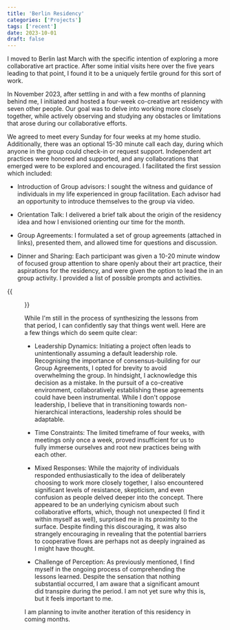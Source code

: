 ```yaml
---
title: 'Berlin Residency'
categories: ['Projects']
tags: ['recent']
date: 2023-10-01
draft: false
---
```


I moved to Berlin last March with the specific intention of exploring a more collaborative art practice. After some initial visits here over the five years leading to that point, I found it to be a uniquely fertile ground for this sort of work.

In November 2023, after settling in and with a few months of planning behind me, I initiated and hosted a four-week co-creative art residency with seven other people. Our goal was to delve into working more closely together, while actively observing and studying any obstacles or limitations that arose during our collaborative efforts.

We agreed to meet every Sunday for four weeks at my home studio. Additionally, there was an optional 15-30 minute call each day, during which anyone in the group could check-in or request support. Independent art practices were honored and supported, and any collaborations that emerged were to be explored and encouraged. I facilitated the first session which included:

* Introduction of Group advisors: I sought the witness and guidance of individuals in my life experienced in group facilitation. Each advisor had an opportunity to introduce themselves to the group via video.

* Orientation Talk: I delivered a brief talk about the origin of the residency idea and how I envisioned orienting our time for the month.

* Group Agreements: I formulated a set of group agreements (attached in links), presented them, and allowed time for questions and discussion.

* Dinner and Sharing: Each participant was given a 10-20 minute window of focused group attention to share openly about their art practice, their aspirations for the residency, and were given the option to lead the in an group activity. I provided a list of possible prompts and activities.

{{<figure src="cover.png" title="our altar" class="berlin-residency-image" >}}

While I'm still in the process of synthesizing the lessons from that period, I can confidently say that things went well.
Here are a few things which do seem quite clear:

- Leadership Dynamics: Initiating a project often leads to unintentionally assuming a default leadership role. Recognising the importance of consensus-building for our Group Agreements, I opted for brevity to avoid overwhelming the group. In hindsight, I acknowledge this decision as a mistake. In the pursuit of a co-creative environment, collaboratively establishing these agreements could have been instrumental. While I don't oppose leadership, I believe that in transitioning towards non-hierarchical interactions, leadership roles should be adaptable.

- Time Constraints: The limited timeframe of four weeks, with meetings only once a week, proved insufficient for us to fully immerse ourselves and root new practices being with each other.

- Mixed Responses: While the majority of individuals responded enthusiastically to the idea of deliberately choosing to work more closely together, I also encountered significant levels of resistance, skepticism, and even confusion as people delved deeper into the concept. There appeared to be an underlying cynicism about such collaborative efforts, which, though not unexpected (I find it within myself as well), surprised me in its proximity to the surface. Despite finding this discouraging, it was also strangely encouraging in revealing that the potential barriers to cooperative flows are perhaps not as deeply ingrained as I might have thought.

- Challenge of Perception: As previously mentioned, I find myself in the ongoing process of comprehending the lessons learned. Despite the sensation that nothing substantial occurred, I am aware that a significant amount did transpire during the period. I am not yet sure why this is, but it feels important to me. 

I am planning to invite another iteration of this residency in coming months. 